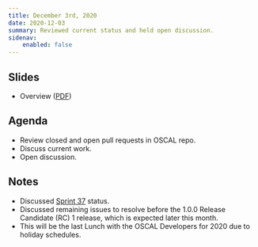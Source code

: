 ```yaml
---
title: December 3rd, 2020
date: 2020-12-03
summary: Reviewed current status and held open discussion.
sidenav:
    enabled: false
---
```


## Slides

- Overview ([PDF](../slides-2020-12-03.pdf))

## Agenda

- Review closed and open pull requests in OSCAL repo.
- Discuss current work.
- Open discussion.

## Notes

- Discussed [Sprint 37](https://github.com/usnistgov/OSCAL/projects/36) status.
- Discussed remaining issues to resolve before the 1.0.0 Release Candidate (RC) 1 release, which is expected later this month.
- This will be the last Lunch with the OSCAL Developers for 2020 due to holiday schedules.